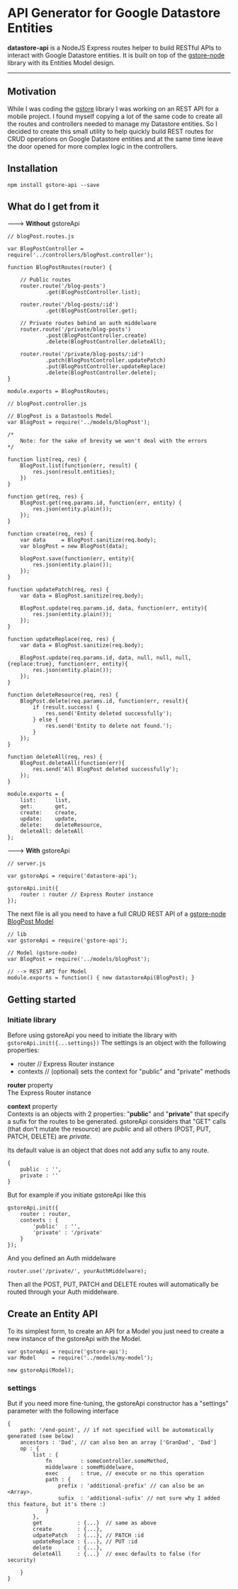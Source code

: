 # API Generator for Google Datastore Entities

**datastore-api** is a NodeJS Express routes helper to build RESTful APIs to interact with Google Datastore entities.
It is built on top of the [gstore-node](https://github.com/sebelga/gstore-node) library with its Entities Model design.

----------

<!-- START doctoc generated TOC please keep comment here to allow auto update -->
<!-- DON'T EDIT THIS SECTION, INSTEAD RE-RUN doctoc TO UPDATE -->

<!-- END doctoc generated TOC please keep comment here to allow auto update -->

## Motivation
While I was coding the [gstore](https://github.com/sebelga/gstore-node) library I was working on an REST API
for a mobile project. I found myself copying a lot of the same code to create all the routes and controllers needed to
manage my Datastore entities. So I decided to create this small utility to help quickly build REST routes for CRUD
operations on Google Datastore entities and at the same time leave the door opened for more complex logic in the controllers.

## Installation

 ```
 npm install gstore-api --save
 ```

## What do I get from it

---> **Without** gstoreApi


```
// blogPost.routes.js

var BlogPostController = require('../controllers/blogPost.controller');

function BlogPostRoutes(router) {

	// Public routes
	router.route('/blog-posts')
			.get(BlogPostController.list);

	router.route('/blog-posts/:id')
			.get(BlogPostController.get);

	// Private routes behind an auth middelware
	router.route('/private/blog-posts')
			.post(BlogPostController.create)
			.delete(BlogPostController.deleteAll);

	router.route('/private/blog-posts/:id')
			.patch(BlogPostController.updatePatch)
			.put(BlogPostController.updateReplace)
			.delete(BlogPostController.delete);
}

module.exports = BlogPostRoutes;

```

```
// blogPost.controller.js

// BlogPost is a Datastools Model
var BlogPost = require('../models/blogPost');

/*
	Note: for the sake of brevity we won't deal with the errors
*/

function list(req, res) {
	BlogPost.list(function(err, result) {
		res.json(result.entities);
	})
}

function get(req, res) {
	BlogPost.get(req.params.id, function(err, entity) {
		res.json(entity.plain());
	});
}

function create(req, res) {
	var data     = BlogPost.sanitize(req.body);
	var blogPost = new BlogPost(data);

	blogPost.save(function(err, entity){
		res.json(entity.plain());
	});
}

function updatePatch(req, res) {
	var data = BlogPost.sanitize(req.body);

	BlogPost.update(req.params.id, data, function(err, entity){
		res.json(entity.plain());
	});
}

function updateReplace(req, res) {
	var data = BlogPost.sanitize(req.body);

	BlogPost.update(req.params.id, data, null, null, null, {replace:true}, function(err, entity){
		res.json(entity.plain());
	});
}

function deleteResource(req, res) {
	BlogPost.delete(req.params.id, function(err, result){
		if (result.success) {
			res.send('Entity deleted successfully');
		} else {
			res.send('Entity to delete not found.');
		}
	});
}

function deleteAll(req, res) {
	BlogPost.deleteAll(function(err){
		res.send('All BlogPost deleted successfully');
	});
}

module.exports = {
	list:      list,
	get:       get,
	create:    create,
	update:    update,
	delete:    deleteResource,
	deleteAll: deleteAll
};

```

---> **With** gstoreApi

```
// server.js

var gstoreApi = require('datastore-api');

gstoreApi.init({
	router : router // Express Router instance
});

```

The next file is all you need to have a full CRUD REST API of a [gstore-node BlogPost Model](https://github.com/sebelga/gstore-node#model)

```
// lib
var gstoreApi = require('gstore-api');

// Model (gstore-node)
var BlogPost = require('../models/blogPost');

// --> REST API for Model
module.exports = function() { new datastoreApi(BlogPost); }

```


## Getting started

### Initiate library

Before using gstoreApi you need to initiate the library with `gstoreApi.init({...settings})`
The settings is an object with the following properties:

- router // Express Router instance
- contexts // (optional) sets the context for "public" and "private" methods

**router** property  
The Express Router instance

**context** property  
Contexts is an objects with 2 properties: "**public**" and "**private**" that specify a sufix for the routes to be generated.
gstoreApi considers that "GET" calls (that don't mutate the resource) are *public* and all others (POST, PUT, PATCH, DELETE) are *private*.

Its default value is an object that does not add any sufix to any route.

```
{
	public  : '',
	private : ''
}
```

But for example if you initiate gstoreApi like this

```
gstoreApi.init({
	router : router,
	contexts : {
		'public'  : '',
		'private' : '/private'
	}
});
```

And you defined an Auth middelware

```
router.use('/private/', yourAuthMiddelware);
```

Then all the POST, PUT, PATCH and DELETE routes will automatically be routed through your Auth middelware.


## Create an Entity API

To its simplest form, to create an API for a Model you just need to create a new instance of the gstoreApi with the Model.

```
var gstoreApi = require('gstore-api');
var Model     = require('../models/my-model');

new gstoreApi(Model);
```

### settings

But if you need more fine-tuning, the gstoreApi constructor has a "settings" parameter with the following interface

```
{
	path: '/end-point', // if not specified will be automatically generated (see below)
	ancestors : 'Dad', // can also ben an array ['GranDad', 'Dad']
	op : {
		list : {
			fn         : someController.someMethod,
			middelware : someMiddelware,
			exec       : true, // execute or no this operation
			path : {
				prefix : 'additional-prefix' // can also be an <Array>.
				sufix  : 'additional-sufix' // not sure why I added this feature, but it's there :)
			}
		},
		get           : {...}  // same as above
		create        : {...},
		udpatePatch   : {...}, // PATCH :id
		updateReplace : {...}, // PUT :id
		delete        : {...},
		deleteAll     : {...}  // exec defaults to false (for security)

	}
}

```


